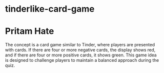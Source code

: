 # tinderlike-card-game
# Pritam Hate
The concept is a card game similar to Tinder, where players are presented with cards. If there are four or more negative cards, the display shows red, and if there are four or more positive cards, it shows green. This game idea is designed to challenge players to maintain a balanced approach during the quiz.
